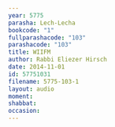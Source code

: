 ```yaml
---
year: 5775
parasha: Lech-Lecha
bookcode: "1"
fullparashacode: "103"
parashacode: "103"
title: WIIFM
author: Rabbi Eliezer Hirsch
date: 2014-11-01
id: 57751031
filename: 5775-103-1
layout: audio
moment: 
shabbat: 
occasion: 
---
```

